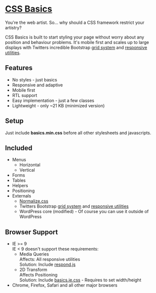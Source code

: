 # [CSS Basics](http://cheich.github.io/CSS-Basics/)

You're the web artist. So... why should a CSS framework restrict your artistry?

CSS Basics is built to start styling your page without worry about any position and behaviour problems. It's mobile first and scales up to large displays with Twitters incredible Bootstrap [grid system](http://getbootstrap.com/css/#grid) and [responsive utilities](http://getbootstrap.com/css/#responsive-utilities).

## Features
* No styles - just basics
* Responsive and adaptive
* Mobile first
* RTL support
* Easy implementation - just a few classes
* Lightweight - only ~21 KB (minimized version)

## Setup
Just include **basics.min.css** before all other stylesheets and javascripts.

## Included
* Menus
  * Horizontal
  * Vertical
* Forms
* Tables
* Helpers
* Positioning
* Externals
  * [Normalize.css](https://necolas.github.io/normalize.css/)
  * Twitters Bootstrap [grid system](http://getbootstrap.com/css/#grid) and [responsive utilities](http://getbootstrap.com/css/#responsive-utilities)
  * WordPress core (modified) - Of course you can use it outside of WordPress

## Browser Support

* IE >= 9<br/>
  IE < 9 doesn't support these requirements:
  * Media Queries<br/>
    Affects: All responsive utilities<br/>
    Solution: Include [respond.js](https://github.com/scottjehl/Respond)
  * 2D Transform<br/>
    Affects Positioning<br/>
    Solution: Include [basics.ie.css](/src/bascics.ie.css) - Requires to set width/height
* Chrome, Firefox, Safari and all other major browsers